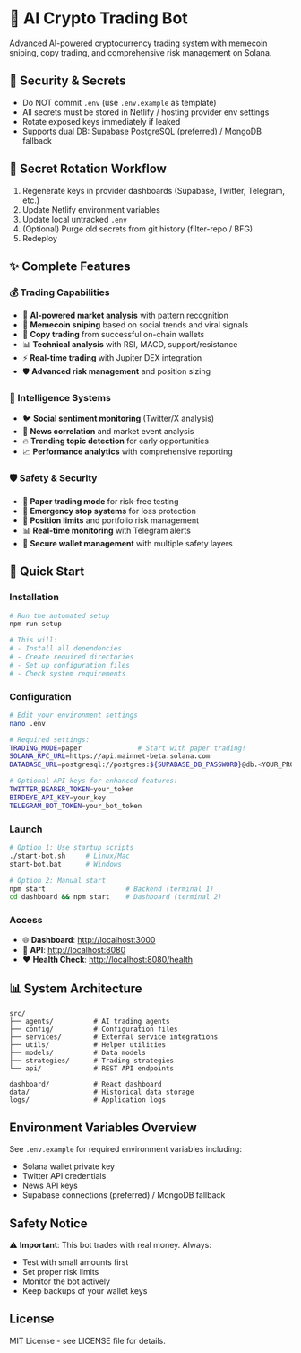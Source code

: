 # 🤖 AI Crypto Trading Bot

Advanced AI-powered cryptocurrency trading system with memecoin sniping, copy trading, and comprehensive risk management on Solana.

## 🔐 Security & Secrets

- Do NOT commit `.env` (use `.env.example` as template)
- All secrets must be stored in Netlify / hosting provider env settings
- Rotate exposed keys immediately if leaked
- Supports dual DB: Supabase PostgreSQL (preferred) / MongoDB fallback

## 🔄 Secret Rotation Workflow

1. Regenerate keys in provider dashboards (Supabase, Twitter, Telegram, etc.)
2. Update Netlify environment variables
3. Update local untracked `.env`
4. (Optional) Purge old secrets from git history (filter-repo / BFG)
5. Redeploy

## ✨ Complete Features

### 💰 Trading Capabilities

- 🤖 **AI-powered market analysis** with pattern recognition
- 💎 **Memecoin sniping** based on social trends and viral signals
- 🔄 **Copy trading** from successful on-chain wallets
- 📊 **Technical analysis** with RSI, MACD, support/resistance
- ⚡ **Real-time trading** with Jupiter DEX integration
- 🛡️ **Advanced risk management** and position sizing

### 🧠 Intelligence Systems

- 🐦 **Social sentiment monitoring** (Twitter/X analysis)
- 📰 **News correlation** and market event analysis
- 🔥 **Trending topic detection** for early opportunities
- 📈 **Performance analytics** with comprehensive reporting

### 🛡️ Safety & Security

- 📝 **Paper trading mode** for risk-free testing
- 🛑 **Emergency stop systems** for loss protection
- 🎯 **Position limits** and portfolio risk management
- 📊 **Real-time monitoring** with Telegram alerts
- 🔐 **Secure wallet management** with multiple safety layers

## 🚀 Quick Start

### Installation

```bash
# Run the automated setup
npm run setup

# This will:
# - Install all dependencies
# - Create required directories
# - Set up configuration files
# - Check system requirements
```

### Configuration

```bash
# Edit your environment settings
nano .env

# Required settings:
TRADING_MODE=paper              # Start with paper trading!
SOLANA_RPC_URL=https://api.mainnet-beta.solana.com
DATABASE_URL=postgresql://postgres:${SUPABASE_DB_PASSWORD}@db.<YOUR_PROJECT>.supabase.co:5432/postgres

# Optional API keys for enhanced features:
TWITTER_BEARER_TOKEN=your_token
BIRDEYE_API_KEY=your_key
TELEGRAM_BOT_TOKEN=your_bot_token
```

### Launch

```bash
# Option 1: Use startup scripts
./start-bot.sh     # Linux/Mac
start-bot.bat      # Windows

# Option 2: Manual start
npm start                    # Backend (terminal 1)
cd dashboard && npm start    # Dashboard (terminal 2)
```

### Access

- 🌐 **Dashboard**: [http://localhost:3000](http://localhost:3000)
- 🔧 **API**: [http://localhost:8080](http://localhost:8080)
- ❤️ **Health Check**: [http://localhost:8080/health](http://localhost:8080/health)

## 📊 System Architecture

```text
src/
├── agents/          # AI trading agents
├── config/          # Configuration files
├── services/        # External service integrations
├── utils/           # Helper utilities
├── models/          # Data models
├── strategies/      # Trading strategies
└── api/             # REST API endpoints

dashboard/           # React dashboard
data/                # Historical data storage
logs/                # Application logs
```

## Environment Variables Overview

See `.env.example` for required environment variables including:

- Solana wallet private key
- Twitter API credentials
- News API keys
- Supabase connections (preferred) / MongoDB fallback

## Safety Notice

⚠️ **Important**: This bot trades with real money. Always:

- Test with small amounts first
- Set proper risk limits
- Monitor the bot actively
- Keep backups of your wallet keys

## License

MIT License - see LICENSE file for details.
